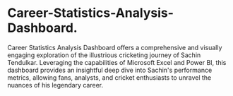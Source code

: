 # Career-Statistics-Analysis-Dashboard.
Career Statistics Analysis Dashboard offers a comprehensive and visually engaging exploration of the illustrious cricketing journey of Sachin Tendulkar. Leveraging the capabilities of Microsoft Excel and Power BI, this dashboard provides an insightful deep dive into Sachin's performance metrics, allowing fans, analysts, and cricket enthusiasts to unravel the nuances of his legendary career.
